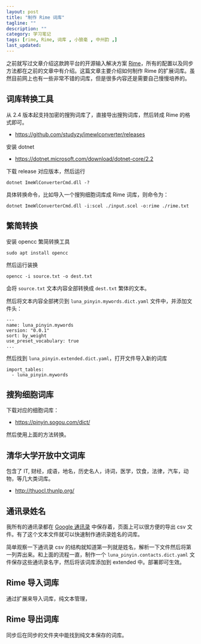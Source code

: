 ```yaml
---
layout: post
title: "制作 Rime 词库"
tagline: ""
description: ""
category: 学习笔记
tags: [rime, Rime, 词库 , 小狼毫 , 中州韵 ,]
last_updated:
---
```


之前就写过文章介绍这款跨平台的开源输入解决方案 [Rime](/post/2014/11/Rime.html)，所有的配置以及同步方法都在之前的文章中有介绍。这篇文章主要介绍如何制作 Rime 的扩展词库。虽然目前网上也有一些非常不错的词库，但是很多内容还是需要自己慢慢培养的。


## 词库转换工具

从 2.4 版本起支持加密的搜狗词库了，直接导出搜狗词库，然后转成 Rime 的格式即可。

- <https://github.com/studyzy/imewlconverter/releases>

安装 dotnet

- <https://dotnet.microsoft.com/download/dotnet-core/2.2>

下载 release 对应版本，然后运行

	dotnet ImeWlConverterCmd.dll -?

具体转换命令，比如导入一个搜狗细胞词库成 Rime 词库，则命令为：

	dotnet ImeWlConverterCmd.dll -i:scel ./input.scel -o:rime ./rime.txt

## 繁简转换
安装 opencc 繁简转换工具

	sudo apt install opencc

然后运行装换

	opencc -i source.txt -o dest.txt

会将 `source.txt` 文本内容全部转换成 `dest.txt` 繁体的文本。

然后将文本内容全部拷贝到 `luna_pinyin.mywords.dict.yaml` 文件中，并添加文件头：

	---
	name: luna_pinyin.mywords
	version: "0.0.1"
	sort: by_weight
	use_preset_vocabulary: true
	...


然后找到 `luna_pinyin.extended.dict.yaml`，打开文件导入新的词库

	import_tables:
	  - luna_pinyin.mywords



## 搜狗细胞词库
下载对应的细胞词库：

- <https://pinyin.sogou.com/dict/>

然后使用上面的方法转换。

## 清华大学开放中文词库
包含了 IT, 财经，成语，地名，历史名人，诗词，医学，饮食，法律，汽车，动物，等几大类词库。

- <http://thuocl.thunlp.org/>

## 通讯录姓名
我所有的通讯录都在 [Google 通讯录](https://contacts.google.com/?hl=zh-CN) 中保存着，页面上可以很方便的导出 csv 文件。有了这个文本文件就可以快速制作通讯录姓名的词库。

简单观察一下通讯录 csv 的结构就知道第一列就是姓名，解析一下文件然后将第一列弄出来。和上面的流程一直，制作一个 `luna_pinyin.contacts.dict.yaml` 文件保存这些通讯录名字，然后将该词库添加到 extended 中。部署即可生效。

## Rime 导入词库
通过扩展来导入词库，纯文本管理，


## Rime 导出词库

同步后在同步的文件夹中能找到纯文本保存的词库。
